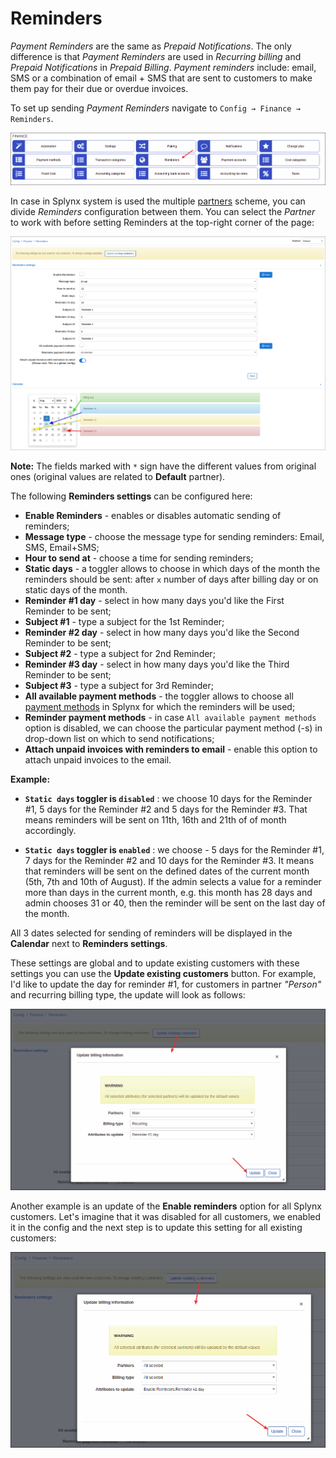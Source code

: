 Reminders
=============

*Payment Reminders* are the same as *Prepaid Notifications*. The only difference is that *Payment Reminders* are used in *Recurring billing* and *Prepaid Notifications* in *Prepaid Billing*. *Payment reminders* include: email, SMS or a combination of email + SMS that are sent to customers to make them pay for their due or overdue invoices.

To set up sending *Payment Reminders* navigate to `Config → Finance → Reminders`.

![Icon](icon.png)

In case in Splynx system is used the multiple [partners](administration/main/partners/partners.md) scheme, you can divide *Reminders* configuration between them.
You can select the *Partner* to work with before setting Reminders at the top-right corner of the page:

![View](view.png)

**Note:** The fields marked with `*` sign have the different values from original ones (original values are related to **Default** partner).

The following **Reminders settings** can be configured here:

* **Enable Reminders** - enables or disables automatic sending of reminders;
* **Message type** - choose the message type for sending reminders: Email, SMS, Email+SMS;
* **Hour to send at** - choose a time for sending reminders;
* **Static days** - a toggler allows to choose in which days of the month the reminders should be sent: after `x` number of days after billing day or on static days of the month.
* **Reminder #1 day** - select in how many days you'd like the First Reminder to be sent;
* **Subject #1** - type a subject for the 1st Reminder;
* **Reminder #2 day** - select in how many days you'd like the Second Reminder to be sent;
* **Subject #2** - type a subject for 2nd Reminder;
* **Reminder #3 day** - select in how many days you'd like the Third Reminder to be sent;
* **Subject #3** - type a subject for 3rd Reminder;
* **All available payment methods** - the toggler allows to choose all [payment methods](configuration/finance/payment_methods/payment_methods.md) in Splynx for which the reminders will be used;
* **Reminder payment methods** - in case `All available payment methods` option is disabled, we can choose the particular payment method (-s) in drop-down list on which to send notifications;
* **Attach unpaid invoices with reminders to email** - enable this option to attach unpaid invoices to the email.

**Example:**

- **`Static days` toggler is `disabled`** : we choose 10 days for the Reminder #1, 5 days for the Reminder #2 and 5 days for the Reminder #3. That means reminders will be sent on 11th, 16th and 21th of of month accordingly.

- **`Static days` toggler is `enabled`** : we choose - 5 days for the Reminder #1, 7 days for the Reminder #2 and 10 days for the Reminder #3. It means that reminders will be sent on the defined dates of the current month (5th, 7th and 10th of August). If the admin selects a value for a reminder more than days in the current month, e.g. this month has 28 days and admin chooses 31 or 40, then the reminder will be sent on the last day of the month.


All 3 dates selected for sending of reminders will be displayed in the **Calendar** next to **Reminders settings**.

These settings are global and to update existing customers with these settings you can use the **Update existing customers** button. For example, I'd like to update the day for reminder #1, for customers in partner *"Person"* and recurring billing type, the update will look as follows:

![update1](update.png)

Another example is an update of the **Enable reminders** option for all Splynx customers. Let's imagine that it was disabled for all customers, we enabled it in the config and the next step is to update this setting for all existing customers:

![update all](update_all.png)
